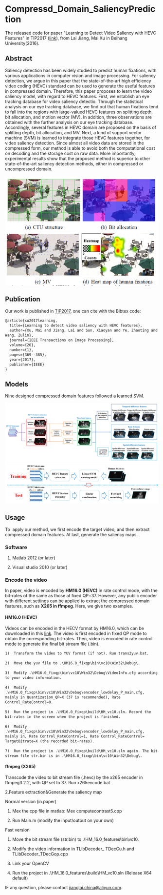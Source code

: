 Compressd_Domain_SaliencyPrediction
==========
The released code for paper "Learning to Detect Video Saliency with HEVC Features" in TIP2017 ([link](http://ieeexplore.ieee.org/abstract/document/7742914/)), from Lai Jiang, Mai Xu in Beihang University(2016). 

## Abstract
Saliency detection has been widely studied to predict human fixations, with various applications in computer vision and image processing.  For saliency detection, we argue in this paper that the state-of-the-art high efficiency video coding (HEVC) standard can be used to generate the useful features in compressed domain. Therefore, this paper proposes to learn the video saliency model, with regard to HEVC features. First, we establish an eye tracking database for video saliency detectio. Through the statistical analysis on our eye tracking database, we find out that human fixations tend to fall into the regions with large-valued HEVC features on splitting depth, bit allocation, and motion vector (MV). In addition, three observations are obtained with the further analysis on our eye tracking database. Accordingly, several features in HEVC domain are proposed on the basis of splitting depth, bit allocation, and MV. Next, a kind of support vector machine (SVM) is learned to integrate those HEVC features together, for video saliency detection.
Since almost all video data are stored in the compressed form, our method is able to avoid both the computational cost on decoding and the storage cost on raw data. More importantly, experimental results show that the proposed method is superior to other state-of-the-art saliency detection methods, either in compressed or uncompressed domain.

![](/figs/fig1.png)

## Publication
Our work is published in [TIP2017](http://ieeexplore.ieee.org/abstract/document/7742914/), one can cite with the Bibtex code:  

```
@article{xu2017learning,
  title={Learning to detect video saliency with HEVC features},
  author={Xu, Mai and Jiang, Lai and Sun, Xiaoyan and Ye, Zhaoting and Wang, Zulin},
  journal={IEEE Transactions on Image Processing},
  volume={26},
  number={1},
  pages={369--385},
  year={2017},
  publisher={IEEE}
}
```

## Models
Nine designed compressed domain features followed a learned SVM.

![Features](/figs/compresseddomain.png "Features")
![SVM](/figs/svm.png "SVM")

## Usage
To  apply our method, we first encode the target video, and then extract compressed domain features. At last, generate the saliency maps.

### Software
1.	Matlab 2012 (or later)

2.	Visual studio 2010 (or later)

### Encode the video
In paper, video is encoded by **HM16.0 (HEVC)** in rate control mode, with the bit-rates of the same as those at fixed QP=37. However, any public encoder with different settings can be applied to extract the compressed domain features, such as **X265 in ffmpeg**. Here, we give two examples.

#### HM16.0 (HEVC)
Videos can be encoded in the HECV format by HM16.0, which can be downloaded in this  [link](https://hevc.hhi.fraunhofer.de/svn/svn_HEVCSoftware/tags/). The video is first encoded in fixed QP mode to obtain the corresponding bit-rates. Then, video is encoded in rate control mode to generate the final bit stream file (.bin).	

    1)	Transform the video to YUV format (if not). Run trans2yuv.bat.

    2)	Move the yuv file to .\HM16.0_fixqp\bin\vc10\Win32\Debug\. 

    3)	Modify .\HM16.0_fixqp\bin\vc10\Win32\Debug\VideoInfo.cfg according to your video information.

    4)	Modify .\HM16.0_fixqp\bin\vc10\Win32\Debug\encoder_lowdelay_P_main.cfg, mainly in Quantization_QP=X (37 is recommended), Rate Control_RateControl=0.

    5)	Run the project in .\HM16.0_fixqp\build\HM_vc10.sln. Record the bit-rates in the screen when the project is finished. 

    6)	Modify .\HM16.0_fixqp\bin\vc10\Win32\Debug\encoder_lowdelay_P_main.cfg, mainly in, Rate Control_RateControl=1, Rate Control_RateControl= TargetBitrate=X (the recorded bit-rates).

    7)	Run the project in .\HM16.0_fixqp\build\HM_vc10.sln again. The bit stream file str.bin is in .\HM16.0_fixqp\bin\vc10\Win32\Debug\. 

#### ffmpeg (X265)

Transcode the video to bit stream file (.hevc) by the x265 encoder in ffmpeg3.2.2, with QP set to 37.
Run x265encode.bat

2.Feature extraction&Generate the saliency map

Normal version (in paper)
 
1)	Mex the cpp file in matlab: Mex computecontrast5.cpp

2)	Run Main.m (modify the input/output on your own)

Fast version

1)	Move the bit stream file (str.bin) to .\HM_16.0_features\bin\vc10.

2)	Modify the video information in TLibDecoder_ TDecCu.h and TLibDecoder_TDecGop.cpp

3)	Link your OpenCV 

4)	Run the project in .\HM_16.0_features\build\HM_vc10.sln (Release X64 default)

IF any question, please contact jianglai.china@aliyun.com.
